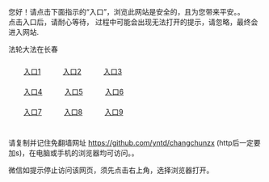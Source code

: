 您好！请点击下面指示的“入口”，浏览此网站是安全的，且为您带来平安。。 <br/>
点击入口后，请耐心等待， 过程中可能会出现无法打开的提示，请忽略，最终会进入网站. </br>

法轮大法在长春<br/>
<div style="padding:10px"><a style="margin:20px" target="_blank" href="https://d21c8i0iche5xu.cloudfront.net/2Qpsp?rhzuvmda" id="ccLink1" rel="nofollow">入口1</a> <a target="_blank" style="margin:20px" href="https://d20jf3nvq5fckl.cloudfront.net/2Qpsp?yssfeemr" id="ccLink2" rel="nofollow">入口2</a> <a style="margin:20px" target="_blank" href="https://d10gz751r8a5vh.cloudfront.net/2Qpsp?oghrehdq" id="ccLink3" rel="nofollow">入口3</a></div>

<div style="padding:10px" ><a style="margin:20px" target="_blank" href="https://d21c8i0iche5xu.cloudfront.net/2Qpsp?rhzuvmda" id="ccLink4" rel="nofollow">入口4</a> <a style="margin:20px" href="https://d20jf3nvq5fckl.cloudfront.net/2Qpsp?yssfeemr" target="_blank" id="ccLink5" rel="nofollow">入口5</a> <a style="margin:20px" href="https://d10gz751r8a5vh.cloudfront.net/2Qpsp?oghrehdq" target="_blank" id="ccLink6" rel="nofollow">入口6</a></div>

<div style="padding:10px"><a style="margin:20px" target="_blank" href="https://d21c8i0iche5xu.cloudfront.net/2Qpsp?rhzuvmda" id="ccLink7" rel="nofollow">入口7</a> <a style="margin:20px" href="https://d20jf3nvq5fckl.cloudfront.net/2Qpsp?yssfeemr" target="_blank" id="ccLink8" rel="nofollow">入口8</a> <a style="margin:20px" target="_blank" href="https://d10gz751r8a5vh.cloudfront.net/2Qpsp?oghrehdq" id="ccLink9" rel="nofollow">入口9</a></div>

<br/>



请复制并记住免翻墙网址 https://github.com/yntd/changchunzx (http后一定要加s)，在电脑或手机的浏览器均可访问。。<br/>

微信如提示停止访问该网页，须先点击右上角，选择浏览器打开。
